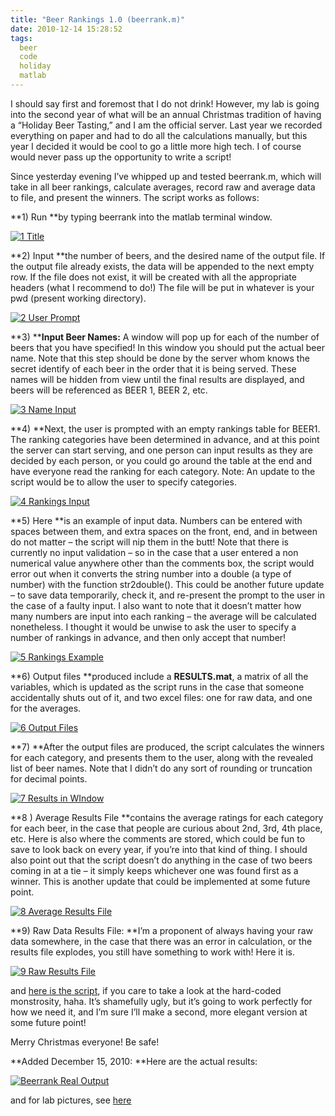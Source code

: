 ```yaml
---
title: "Beer Rankings 1.0 (beerrank.m)"
date: 2010-12-14 15:28:52
tags:
  beer
  code
  holiday
  matlab
---
```



I should say first and foremost that I do not drink! However, my lab is going into the second year of what will be an annual Christmas tradition of having a “Holiday Beer Tasting,” and I am the official server. Last year we recorded everything on paper and had to do all the calculations manually, but this year I decided it would be cool to go a little more high tech. I of course would never pass up the opportunity to write a script!

Since yesterday evening I’ve whipped up and tested beerrank.m, which will take in all beer rankings, calculate averages, record raw and average data to file, and present the winners. The script works as follows:

**1) Run **by typing beerrank into the matlab terminal window.

[![](http://www.vsoch.com/blog/wp-content/uploads/2010/12/1-Title.jpg "1 Title")](http://www.vsoch.com/blog/wp-content/uploads/2010/12/1-Title.jpg)

**2) Input **the number of beers, and the desired name of the output file. If the output file already exists, the data will be appended to the next empty row. If the file does not exist, it will be created with all the appropriate headers (what I recommend to do!) The file will be put in whatever is your pwd (present working directory).

[![](http://www.vsoch.com/blog/wp-content/uploads/2010/12/2-User-Prompt.jpg "2 User Prompt")](http://www.vsoch.com/blog/wp-content/uploads/2010/12/2-User-Prompt.jpg)

**3) ****Input Beer Names:** A window will pop up for each of the number of beers that you have specified! In this window you should put the actual beer name. Note that this step should be done by the server whom knows the secret identify of each beer in the order that it is being served. These names will be hidden from view until the final results are displayed, and beers will be referenced as BEER 1, BEER 2, etc.

[![](http://www.vsoch.com/blog/wp-content/uploads/2010/12/3-Name-Input.jpg "3 Name Input")](http://www.vsoch.com/blog/wp-content/uploads/2010/12/3-Name-Input.jpg)

**4) **Next, the user is prompted with an empty rankings table for BEER1. The ranking categories have been determined in advance, and at this point the server can start serving, and one person can input results as they are decided by each person, or you could go around the table at the end and have everyone read the ranking for each category. Note: An update to the script would be to allow the user to specify categories.

[![](http://www.vsoch.com/blog/wp-content/uploads/2010/12/4-Rankings-Input-200x300.jpg "4 Rankings Input")](http://www.vsoch.com/blog/wp-content/uploads/2010/12/4-Rankings-Input.jpg)

**5) Here **is an example of input data. Numbers can be entered with spaces between them, and extra spaces on the front, end, and in between do not matter – the script will nip them in the butt! Note that there is currently no input validation – so in the case that a user entered a non numerical value anywhere other than the comments box, the script would error out when it converts the string number into a double (a type of number) with the function str2double(). This could be another future update – to save data temporarily, check it, and re-present the prompt to the user in the case of a faulty input. I also want to note that it doesn’t matter how many numbers are input into each ranking – the average will be calculated nonetheless. I thought it would be unwise to ask the user to specify a number of rankings in advance, and then only accept that number!

[![](http://www.vsoch.com/blog/wp-content/uploads/2010/12/5-Rankings-Example-201x300.jpg "5 Rankings Example")](http://www.vsoch.com/blog/wp-content/uploads/2010/12/5-Rankings-Example.jpg)

**6) Output files **produced include a **RESULTS.mat**, a matrix of all the variables, which is updated as the script runs in the case that someone accidentally shuts out of it, and two excel files: one for raw data, and one for the averages.

[![](http://www.vsoch.com/blog/wp-content/uploads/2010/12/6-Output-Files.jpg "6 Output Files")](http://www.vsoch.com/blog/wp-content/uploads/2010/12/6-Output-Files.jpg)

**7) **After the output files are produced, the script calculates the winners for each category, and presents them to the user, along with the revealed list of beer names. Note that I didn’t do any sort of rounding or truncation for decimal points.

[![](http://www.vsoch.com/blog/wp-content/uploads/2010/12/7-Results-in-WIndow-294x300.jpg "7 Results in WIndow")](http://www.vsoch.com/blog/wp-content/uploads/2010/12/7-Results-in-WIndow.jpg)

**8 ) Average Results File **contains the average ratings for each category for each beer, in the case that people are curious about 2nd, 3rd, 4th place, etc. Here is also where the comments are stored, which could be fun to save to look back on every year, if you’re into that kind of thing. I should also point out that the script doesn’t do anything in the case of two beers coming in at a tie – it simply keeps whichever one was found first as a winner. This is another update that could be implemented at some future point.

[![](http://www.vsoch.com/blog/wp-content/uploads/2010/12/8-Average-Results-File-300x121.jpg "8 Average Results File")](http://www.vsoch.com/blog/wp-content/uploads/2010/12/8-Average-Results-File.jpg)

**9) Raw Data Results File: **I’m a proponent of always having your raw data somewhere, in the case that there was an error in calculation, or the results file explodes, you still have something to work with! Here it is.

[![](http://www.vsoch.com/blog/wp-content/uploads/2010/12/9-Raw-Results-File-300x107.jpg "9 Raw Results File")](http://www.vsoch.com/blog/wp-content/uploads/2010/12/9-Raw-Results-File.jpg)

and [here is the script](https://gist.github.com/vsoch/8248034), if you care to take a look at the hard-coded monstrosity, haha. It’s shamefully ugly, but it’s going to work perfectly for how we need it, and I’m sure I’ll make a second, more elegant version at some future point!

Merry Christmas everyone! Be safe!

**Added December 15, 2010: **Here are the actual results:

[![](http://www.vsoch.com/blog/wp-content/uploads/2010/12/beerrank_output-288x300.jpg "Beerrank Real Output")](http://www.vsoch.com/blog/wp-content/uploads/2010/12/beerrank_output.jpg)

and for lab pictures, see [here](http://www.haririlab.com/xmas.html)


